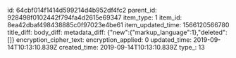 id: 64cbf014f1414d599214d4b952df4fc2
parent_id: 928498f0102442f794fa4d2615e69347
item_type: 1
item_id: 8ea42dbaf498438885c0f97023e4be61
item_updated_time: 1566120566780
title_diff: 
body_diff: 
metadata_diff: {"new":{"markup_language":1},"deleted":[]}
encryption_cipher_text: 
encryption_applied: 0
updated_time: 2019-09-14T10:13:10.839Z
created_time: 2019-09-14T10:13:10.839Z
type_: 13